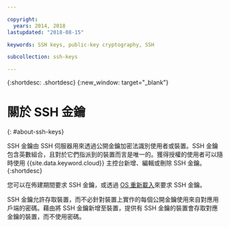 ```yaml
---

copyright:
  years: 2014, 2018
lastupdated: "2018-08-15"

keywords: SSH keys, public-key cryptography, SSH

subcollection: ssh-keys

---
```


{:shortdesc: .shortdesc}
{:new_window: target="_blank"}

# 關於 SSH 金鑰
{: #about-ssh-keys}

SSH 金鑰由 SSH 伺服器用來透過公開金鑰加密法識別使用者或裝置。SSH 金鑰包含英數組合，且對於它們指派到的裝置而言是唯一的。獲得授權的使用者可以隨時使用 {{site.data.keyword.cloud}} 主控台新增、編輯或刪除 SSH 金鑰。
{:shortdesc}

您可以在佈建期間要求 SSH 金鑰，或透過 [OS 重新載入](/docs/software?topic=software-reloading-the-os#reloading-the-os)來要求 SSH 金鑰。

SSH 金鑰允許存取裝置，而不必針對裝置上實作的每個公開金鑰使用來自對應用戶端的密碼。藉由將 SSH 金鑰新增至裝置，提供有 SSH 金鑰的裝置會存取對應金鑰的裝置，而不使用密碼。

